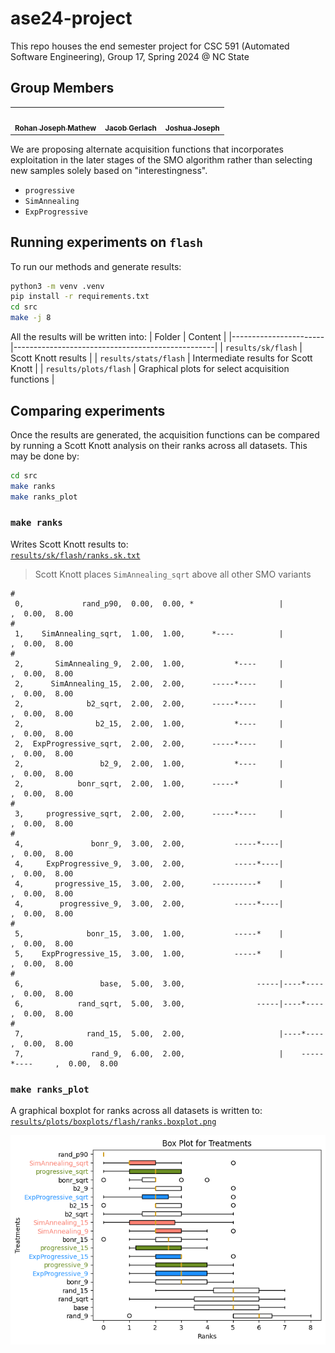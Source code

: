 # ase24-project
This repo houses the end semester project for CSC 591 (Automated Software Engineering), Group 17, Spring 2024 @ NC State

## Group Members
<table>
  <tr>
    <td align="center"><a href="https://github.com/ron-matt163"><img src="https://avatars.githubusercontent.com/u/56034964?v=4" width="75px;" alt=""/><br /><sub><b>Rohan Joseph Mathew</b></sub></a><br /></td>
    <td align="center"><a href="https://github.com/jwgerlach00"><img src="https://avatars.githubusercontent.com/u/57069011?v=4" width="75px;" alt=""/><br /><sub><b>Jacob Gerlach</b></sub></a><br /></td>
    <td align="center"><a href="https://github.com/tackyunicorn"><img src="https://avatars.githubusercontent.com/u/26558907?v=4" width="75px;" alt=""/><br /><sub><b>Joshua Joseph</b></sub></a></td>
  </tr>
</table>

We are proposing alternate acquisition functions that incorporates exploitation in the later stages of the SMO algorithm rather than selecting new samples solely based on "interestingness".
* `progressive`
* `SimAnnealing`
* `ExpProgressive`

## Running experiments on `flash`
To run our methods and generate results:
```bash
python3 -m venv .venv
pip install -r requirements.txt
cd src
make -j 8
```

All the results will be written into:
| Folder                | Content                                          |
|-----------------------|--------------------------------------------------|
| `results/sk/flash`    | Scott Knott results                              |
| `results/stats/flash` | Intermediate results for Scott Knott             |
| `results/plots/flash` | Graphical plots for select acquisition functions |

## Comparing experiments
Once the results are generated, the acquisition functions can be compared by running a Scott Knott analysis on their ranks across all datasets. This may be done by:
```bash
cd src
make ranks
make ranks_plot
```

### `make ranks`
Writes Scott Knott results to:  
[`results/sk/flash/ranks.sk.txt`](results/sk/flash/ranks.sk.txt)  
> Scott Knott places `SimAnnealing_sqrt` above all other SMO variants
```
#
 0,             rand_p90,  0.00,  0.00, *                   |                   ,  0.00,  8.00
#
 1,    SimAnnealing_sqrt,  1.00,  1.00,      *----          |                   ,  0.00,  8.00
#
 2,       SimAnnealing_9,  2.00,  1.00,           *----     |                   ,  0.00,  8.00
 2,      SimAnnealing_15,  2.00,  2.00,      -----*----     |                   ,  0.00,  8.00
 2,              b2_sqrt,  2.00,  2.00,      -----*----     |                   ,  0.00,  8.00
 2,                b2_15,  2.00,  1.00,           *----     |                   ,  0.00,  8.00
 2,  ExpProgressive_sqrt,  2.00,  2.00,      -----*----     |                   ,  0.00,  8.00
 2,                 b2_9,  2.00,  1.00,           *----     |                   ,  0.00,  8.00
 2,            bonr_sqrt,  2.00,  1.00,      -----*         |                   ,  0.00,  8.00
#
 3,     progressive_sqrt,  2.00,  2.00,      -----*----     |                   ,  0.00,  8.00
#
 4,               bonr_9,  3.00,  2.00,           -----*----|                   ,  0.00,  8.00
 4,     ExpProgressive_9,  3.00,  2.00,           -----*----|                   ,  0.00,  8.00
 4,       progressive_15,  3.00,  2.00,      ----------*    |                   ,  0.00,  8.00
 4,        progressive_9,  3.00,  2.00,           -----*----|                   ,  0.00,  8.00
#
 5,              bonr_15,  3.00,  1.00,           -----*    |                   ,  0.00,  8.00
 5,    ExpProgressive_15,  3.00,  1.00,           -----*    |                   ,  0.00,  8.00
#
 6,                 base,  5.00,  3.00,                -----|----*----          ,  0.00,  8.00
 6,            rand_sqrt,  5.00,  3.00,                -----|----*----          ,  0.00,  8.00
#
 7,              rand_15,  5.00,  2.00,                     |----*----          ,  0.00,  8.00
 7,               rand_9,  6.00,  2.00,                     |    -----*----     ,  0.00,  8.00
```

### `make ranks_plot`
A graphical boxplot for ranks across all datasets is written to:  
[`results/plots/boxplots/flash/ranks.boxplot.png`](results/plots/boxplots/flash/ranks.boxplot.png)

<p align="center">
<img src="results/plots/boxplots/flash/ranks.boxplot.png" width="650px">
</p>